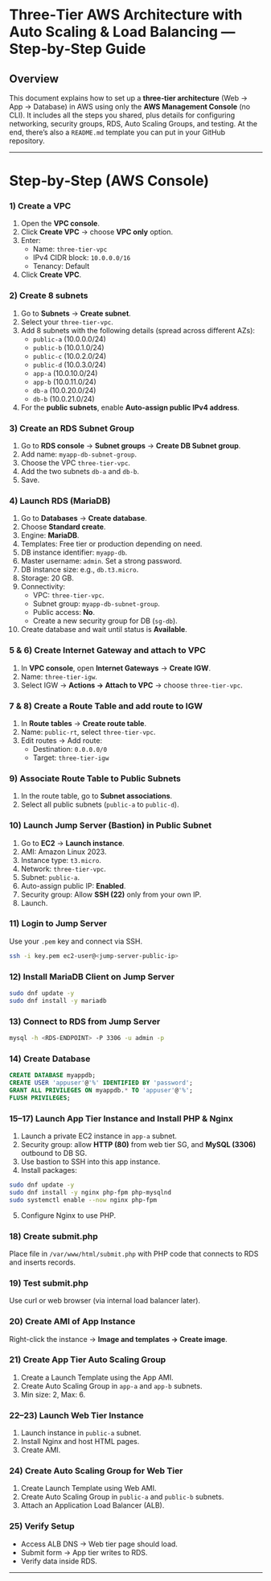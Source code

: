 # Three‑Tier AWS Architecture with Auto Scaling & Load Balancing — Step‑by‑Step Guide

## Overview
This document explains how to set up a **three‑tier architecture** (Web → App → Database) in AWS using only the **AWS Management Console** (no CLI). It includes all the steps you shared, plus details for configuring networking, security groups, RDS, Auto Scaling Groups, and testing. At the end, there’s also a `README.md` template you can put in your GitHub repository.

---

# Step‑by‑Step (AWS Console)

### 1) Create a VPC
1. Open the **VPC console**.
2. Click **Create VPC** → choose **VPC only** option.
3. Enter:
   - Name: `three-tier-vpc`
   - IPv4 CIDR block: `10.0.0.0/16`
   - Tenancy: Default
4. Click **Create VPC**.

### 2) Create 8 subnets
1. Go to **Subnets** → **Create subnet**.
2. Select your `three-tier-vpc`.
3. Add 8 subnets with the following details (spread across different AZs):
   - `public-a` (10.0.0.0/24)
   - `public-b` (10.0.1.0/24)
   - `public-c` (10.0.2.0/24)
   - `public-d` (10.0.3.0/24)
   - `app-a` (10.0.10.0/24)
   - `app-b` (10.0.11.0/24)
   - `db-a` (10.0.20.0/24)
   - `db-b` (10.0.21.0/24)
4. For the **public subnets**, enable **Auto-assign public IPv4 address**.

### 3) Create an RDS Subnet Group
1. Go to **RDS console** → **Subnet groups** → **Create DB Subnet group**.
2. Add name: `myapp-db-subnet-group`.
3. Choose the VPC `three-tier-vpc`.
4. Add the two subnets `db-a` and `db-b`.
5. Save.

### 4) Launch RDS (MariaDB)
1. Go to **Databases** → **Create database**.
2. Choose **Standard create**.
3. Engine: **MariaDB**.
4. Templates: Free tier or production depending on need.
5. DB instance identifier: `myapp-db`.
6. Master username: `admin`. Set a strong password.
7. DB instance size: e.g., `db.t3.micro`.
8. Storage: 20 GB.
9. Connectivity:
   - VPC: `three-tier-vpc`.
   - Subnet group: `myapp-db-subnet-group`.
   - Public access: **No**.
   - Create a new security group for DB (`sg-db`).
10. Create database and wait until status is **Available**.

### 5 & 6) Create Internet Gateway and attach to VPC
1. In **VPC console**, open **Internet Gateways** → **Create IGW**.
2. Name: `three-tier-igw`.
3. Select IGW → **Actions → Attach to VPC** → choose `three-tier-vpc`.

### 7 & 8) Create a Route Table and add route to IGW
1. In **Route tables** → **Create route table**.
2. Name: `public-rt`, select `three-tier-vpc`.
3. Edit routes → Add route:
   - Destination: `0.0.0.0/0`
   - Target: `three-tier-igw`

### 9) Associate Route Table to Public Subnets
1. In the route table, go to **Subnet associations**.
2. Select all public subnets (`public-a` to `public-d`).

### 10) Launch Jump Server (Bastion) in Public Subnet
1. Go to **EC2** → **Launch instance**.
2. AMI: Amazon Linux 2023.
3. Instance type: `t3.micro`.
4. Network: `three-tier-vpc`.
5. Subnet: `public-a`.
6. Auto-assign public IP: **Enabled**.
7. Security group: Allow **SSH (22)** only from your own IP.
8. Launch.

### 11) Login to Jump Server
Use your `.pem` key and connect via SSH.
```bash
ssh -i key.pem ec2-user@<jump-server-public-ip>
```

### 12) Install MariaDB Client on Jump Server
```bash
sudo dnf update -y
sudo dnf install -y mariadb
```

### 13) Connect to RDS from Jump Server
```bash
mysql -h <RDS-ENDPOINT> -P 3306 -u admin -p
```

### 14) Create Database
```sql
CREATE DATABASE myappdb;
CREATE USER 'appuser'@'%' IDENTIFIED BY 'password';
GRANT ALL PRIVILEGES ON myappdb.* TO 'appuser'@'%';
FLUSH PRIVILEGES;
```

### 15–17) Launch App Tier Instance and Install PHP & Nginx
1. Launch a private EC2 instance in `app-a` subnet.
2. Security group: allow **HTTP (80)** from web tier SG, and **MySQL (3306)** outbound to DB SG.
3. Use bastion to SSH into this app instance.
4. Install packages:
```bash
sudo dnf update -y
sudo dnf install -y nginx php-fpm php-mysqlnd
sudo systemctl enable --now nginx php-fpm
```
5. Configure Nginx to use PHP.

### 18) Create submit.php
Place file in `/var/www/html/submit.php` with PHP code that connects to RDS and inserts records.

### 19) Test submit.php
Use curl or web browser (via internal load balancer later).

### 20) Create AMI of App Instance
Right-click the instance → **Image and templates → Create image**.

### 21) Create App Tier Auto Scaling Group
1. Create a Launch Template using the App AMI.
2. Create Auto Scaling Group in `app-a` and `app-b` subnets.
3. Min size: 2, Max: 6.

### 22–23) Launch Web Tier Instance
1. Launch instance in `public-a` subnet.
2. Install Nginx and host HTML pages.
3. Create AMI.

### 24) Create Auto Scaling Group for Web Tier
1. Create Launch Template using Web AMI.
2. Create Auto Scaling Group in `public-a` and `public-b` subnets.
3. Attach an Application Load Balancer (ALB).

### 25) Verify Setup
- Access ALB DNS → Web tier page should load.
- Submit form → App tier writes to RDS.
- Verify data inside RDS.

---
